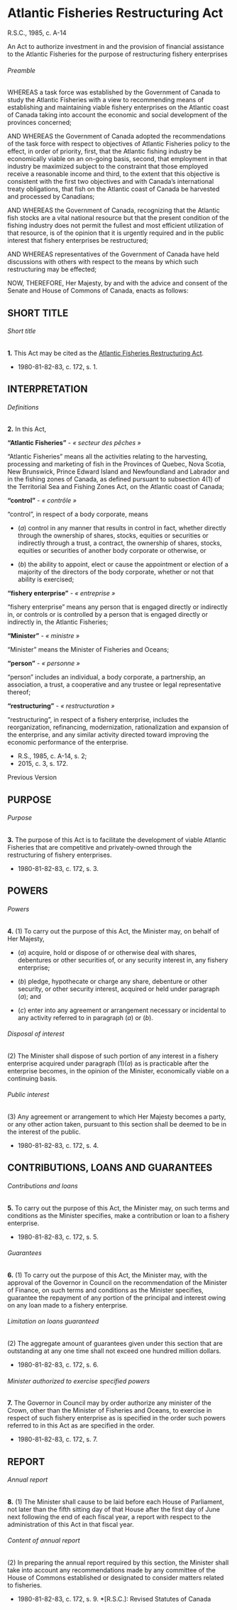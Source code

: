 # Atlantic Fisheries Restructuring Act

R.S.C., 1985, c. A-14

An Act to authorize investment in and the provision of financial assistance to the Atlantic Fisheries for the purpose of restructuring fishery enterprises

###### Preamble

WHEREAS a task force was established by the Government of Canada to study the Atlantic Fisheries with a view to recommending means of establishing and maintaining viable fishery enterprises on the Atlantic coast of Canada taking into account the economic and social development of the provinces concerned;

AND WHEREAS the Government of Canada adopted the recommendations of the task force with respect to objectives of Atlantic Fisheries policy to the effect, in order of priority, first, that the Atlantic fishing industry be economically viable on an on-going basis, second, that employment in that industry be maximized subject to the constraint that those employed receive a reasonable income and third, to the extent that this objective is consistent with the first two objectives and with Canada’s international treaty obligations, that fish on the Atlantic coast of Canada be harvested and processed by Canadians;

AND WHEREAS the Government of Canada, recognizing that the Atlantic fish stocks are a vital national resource but that the present condition of the fishing industry does not permit the fullest and most efficient utilization of that resource, is of the opinion that it is urgently required and in the public interest that fishery enterprises be restructured;

AND WHEREAS representatives of the Government of Canada have held discussions with others with respect to the means by which such restructuring may be effected;

NOW, THEREFORE, Her Majesty, by and with the advice and consent of the Senate and House of Commons of Canada, enacts as follows:

## SHORT TITLE

###### Short title

**1.** This Act may be cited as the [Atlantic Fisheries Restructuring Act](/canada/eng/acts/A/A-14.md).

  * 1980-81-82-83, c. 172, s. 1.

## INTERPRETATION

###### Definitions

**2.** In this Act,

**“Atlantic Fisheries”** - _« secteur des pêches »_

    

“Atlantic Fisheries” means all the activities relating to the harvesting, processing and marketing of fish in the Provinces of Quebec, Nova Scotia, New Brunswick, Prince Edward Island and Newfoundland and Labrador and in the fishing zones of Canada, as defined pursuant to subsection 4(1) of the Territorial Sea and Fishing Zones Act, on the Atlantic coast of Canada;

**“control”** - _« contrôle »_

    

“control”, in respect of a body corporate, means

  * (_a_) control in any manner that results in control in fact, whether directly through the ownership of shares, stocks, equities or securities or indirectly through a trust, a contract, the ownership of shares, stocks, equities or securities of another body corporate or otherwise, or

  * (_b_) the ability to appoint, elect or cause the appointment or election of a majority of the directors of the body corporate, whether or not that ability is exercised;

**“fishery enterprise”** - _« entreprise »_

    

“fishery enterprise” means any person that is engaged directly or indirectly in, or controls or is controlled by a person that is engaged directly or indirectly in, the Atlantic Fisheries;

**“Minister”** - _« ministre »_

    

“Minister” means the Minister of Fisheries and Oceans;

**“person”** - _« personne »_

    

“person” includes an individual, a body corporate, a partnership, an association, a trust, a cooperative and any trustee or legal representative thereof;

**“restructuring”** - _« restructuration »_

    

“restructuring”, in respect of a fishery enterprise, includes the reorganization, refinancing, modernization, rationalization and expansion of the enterprise, and any similar activity directed toward improving the economic performance of the enterprise.

  * R.S., 1985, c. A-14, s. 2;
  * 2015, c. 3, s. 172.

Previous Version

## PURPOSE

###### Purpose

**3.** The purpose of this Act is to facilitate the development of viable Atlantic Fisheries that are competitive and privately-owned through the restructuring of fishery enterprises.

  * 1980-81-82-83, c. 172, s. 3.

## POWERS

###### Powers

**4.** (1) To carry out the purpose of this Act, the Minister may, on behalf of Her Majesty,

  * (_a_) acquire, hold or dispose of or otherwise deal with shares, debentures or other securities of, or any security interest in, any fishery enterprise;

  * (_b_) pledge, hypothecate or charge any share, debenture or other security, or other security interest, acquired or held under paragraph (_a_); and

  * (_c_) enter into any agreement or arrangement necessary or incidental to any activity referred to in paragraph (_a_) or (_b_).

###### Disposal of interest

(2) The Minister shall dispose of such portion of any interest in a fishery enterprise acquired under paragraph (1)(_a_) as is practicable after the enterprise becomes, in the opinion of the Minister, economically viable on a continuing basis.

###### Public interest

(3) Any agreement or arrangement to which Her Majesty becomes a party, or any other action taken, pursuant to this section shall be deemed to be in the interest of the public.

  * 1980-81-82-83, c. 172, s. 4.

## CONTRIBUTIONS, LOANS AND GUARANTEES

###### Contributions and loans

**5.** To carry out the purpose of this Act, the Minister may, on such terms and conditions as the Minister specifies, make a contribution or loan to a fishery enterprise.

  * 1980-81-82-83, c. 172, s. 5.

###### Guarantees

**6.** (1) To carry out the purpose of this Act, the Minister may, with the approval of the Governor in Council on the recommendation of the Minister of Finance, on such terms and conditions as the Minister specifies, guarantee the repayment of any portion of the principal and interest owing on any loan made to a fishery enterprise.

###### Limitation on loans guaranteed

(2) The aggregate amount of guarantees given under this section that are outstanding at any one time shall not exceed one hundred million dollars.

  * 1980-81-82-83, c. 172, s. 6.

###### Minister authorized to exercise specified powers

**7.** The Governor in Council may by order authorize any minister of the Crown, other than the Minister of Fisheries and Oceans, to exercise in respect of such fishery enterprise as is specified in the order such powers referred to in this Act as are specified in the order.

  * 1980-81-82-83, c. 172, s. 7.

## REPORT

###### Annual report

**8.** (1) The Minister shall cause to be laid before each House of Parliament, not later than the fifth sitting day of that House after the first day of June next following the end of each fiscal year, a report with respect to the administration of this Act in that fiscal year.

###### Content of annual report

(2) In preparing the annual report required by this section, the Minister shall take into account any recommendations made by any committee of the House of Commons established or designated to consider matters related to fisheries.

  * 1980-81-82-83, c. 172, s. 9.
  *[R.S.C.]: Revised Statutes of Canada
